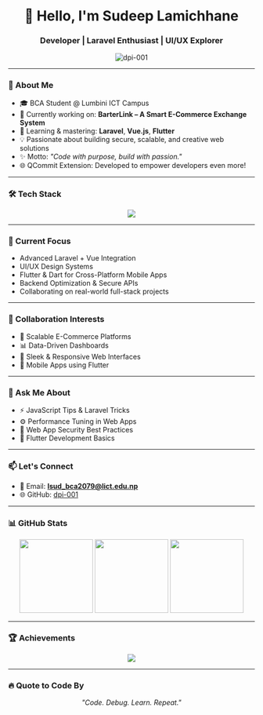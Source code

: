 <h1 align="center">👋 Hello, I'm Sudeep Lamichhane</h1>
<h3 align="center"> Developer | Laravel Enthusiast | UI/UX Explorer</h3>

<p align="center">
  <img src="https://komarev.com/ghpvc/?username=dpi-001&label=Profile%20views&color=0e75b6&style=flat" alt="dpi-001" />
</p>

---

### 💼 About Me

- 🎓 BCA Student @ Lumbini ICT Campus  
- 🔭 Currently working on: **BarterLink – A Smart E-Commerce Exchange System**  
- 🌱 Learning & mastering: **Laravel**, **Vue.js**, **Flutter**
- 💡 Passionate about building secure, scalable, and creative web solutions  
- ✨ Motto: _"Code with purpose, build with passion."_
- 🌐 QCommit Extension: Developed to empower developers even more!

---

### 🛠 Tech Stack

<div align="center">
  <img src="https://skillicons.dev/icons?i=html,css,js,php,laravel,vue,react,nodejs,tailwind,mysql,git,github,linux,dart,flutter" />
</div>

---

### 🚀 Current Focus

-  Advanced Laravel + Vue Integration  
-  UI/UX Design Systems  
-  Flutter & Dart for Cross-Platform Mobile Apps  
-  Backend Optimization & Secure APIs  
-  Collaborating on real-world full-stack projects

---

### 🤝 Collaboration Interests

- 🛒 Scalable E-Commerce Platforms  
- 📊 Data-Driven Dashboards  
- 🎨 Sleek & Responsive Web Interfaces  
- 📱 Mobile Apps using Flutter  

---

### 💬 Ask Me About

- ⚡ JavaScript Tips & Laravel Tricks  
- ⚙️ Performance Tuning in Web Apps  
- 🔐 Web App Security Best Practices  
- 📱 Flutter Development Basics  

---

### 📫 Let's Connect

- 📧 Email: **lsud_bca2079@lict.edu.np**  
- 🌐 GitHub: [dpi-001](https://github.com/dpi-001)

---

### 📊 GitHub Stats

<p align="center">
  <img src="https://github-readme-stats.vercel.app/api?username=dpi-001&show_icons=true&theme=tokyonight&hide_border=true" height="150"/>
  <img src="https://github-readme-streak-stats.herokuapp.com/?user=dpi-001&theme=tokyonight&hide_border=true" height="150"/>
  <img src="https://github-readme-stats.vercel.app/api/top-langs/?username=dpi-001&layout=compact&theme=tokyonight&hide_border=true" height="150"/>
</p>

---

### 🏆 Achievements

<p align="center">
  <img src="https://github-profile-trophy.vercel.app/?username=dpi-001&theme=gruvbox" />
</p>

---

### 🔥 Quote to Code By

<p align="center"><i>"Code. Debug. Learn. Repeat."</i></p>
